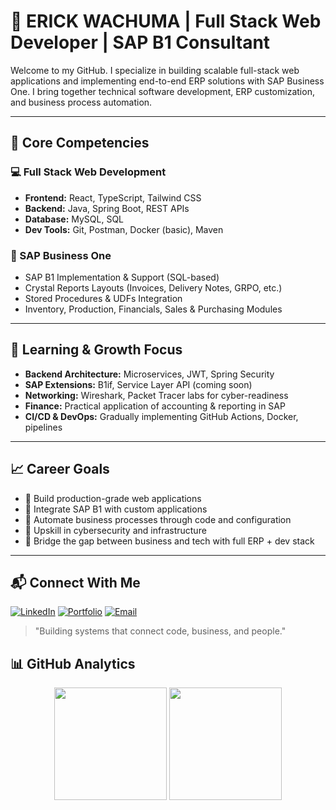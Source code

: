 # 👋 ERICK WACHUMA | Full Stack Web Developer | SAP B1 Consultant

Welcome to my GitHub. I specialize in building scalable full-stack web applications and implementing end-to-end ERP solutions with SAP Business One. I bring together technical software development, ERP customization, and business process automation.

---

## 🧩 Core Competencies

### 💻 Full Stack Web Development
- **Frontend:** React, TypeScript, Tailwind CSS
- **Backend:** Java, Spring Boot, REST APIs
- **Database:** MySQL, SQL
- **Dev Tools:** Git, Postman, Docker (basic), Maven

### 🏢 SAP Business One
- SAP B1 Implementation & Support (SQL-based)
- Crystal Reports Layouts (Invoices, Delivery Notes, GRPO, etc.)
- Stored Procedures & UDFs Integration
- Inventory, Production, Financials, Sales & Purchasing Modules

---

## 🧠 Learning & Growth Focus

- **Backend Architecture:** Microservices, JWT, Spring Security
- **SAP Extensions:** B1if, Service Layer API (coming soon)
- **Networking:** Wireshark, Packet Tracer labs for cyber-readiness
- **Finance:** Practical application of accounting & reporting in SAP
- **CI/CD & DevOps:** Gradually implementing GitHub Actions, Docker, pipelines

---

## 📈 Career Goals

- 🎯 Build production-grade web applications
- 🔄 Integrate SAP B1 with custom applications
- 🧾 Automate business processes through code and configuration
- 🔐 Upskill in cybersecurity and infrastructure
- 💼 Bridge the gap between business and tech with full ERP + dev stack

---

## 📬 Connect With Me
[![LinkedIn](https://img.shields.io/badge/LinkedIn-0077B5?style=for-the-badge&logo=linkedin&logoColor=white)](https://www.linkedin.com/in/erick-wachuma-7a6036221)
[![Portfolio](https://img.shields.io/badge/Portfolio-FF5722?style=for-the-badge&logo=safari&logoColor=white)](https://erickwachuma.vercel.app)
[![Email](https://img.shields.io/badge/Gmail-D14836?style=for-the-badge&logo=gmail&logoColor=white)](mailto:erickwachuma@gmail.com)

> "Building systems that connect code, business, and people."

## 📊 GitHub Analytics

<div align="center">
  <img height="180em" src="https://github-readme-stats.vercel.app/api?username=Erick384&show_icons=true&theme=tokyonight&hide_border=true&count_private=true" />
  <img height="180em" src="https://github-readme-streak-stats.herokuapp.com/?user=Erick384&theme=tokyonight&hide_border=true" />
</div>















<!--# 👋 Hey there! I'm **ERICK WACHUMA**

<div align="center">
  
[![Typing SVG](https://readme-typing-svg.herokuapp.com?font=Fira+Code&size=30&duration=3000&pause=1000&color=00D4FF&center=true&vCenter=true&width=600&lines=Full-Stack+Developer;SAP+ERP+Consultant;Software+Engineer;Business+Solutions+Expert)](https://git.io/typing-svg)

</div>

<div align="center">
  
![Profile Views](https://komarev.com/ghpvc/?username=Erick384&color=brightgreen&style=flat-square)
[![GitHub followers](https://img.shields.io/github/followers/Erick384?style=social)](https://github.com/Erick384)
[![LinkedIn](https://img.shields.io/badge/-LinkedIn-blue?style=flat-square&logo=Linkedin&logoColor=white&link=https://www.linkedin.com/in/erick-wachuma-7a6036221)](https://www.linkedin.com/in/erick-wachuma-7a6036221)
[![Portfolio](https://img.shields.io/badge/-Portfolio-ff69b4?style=flat-square&logo=safari&logoColor=white)](https://erickwachuma.vercel.app)

</div>

---

## 🚀 About Me

> *"Building powerful web applications and optimizing enterprise systems with cutting-edge technology."*

🔹 **Full-Stack Developer** specializing in modern web technologies and scalable application architecture  
🔹 **SAP ERP Consultant** with expertise in system integration and business process optimization  
🔹 **Software Engineer** passionate about creating efficient, user-friendly solutions  
🔹 **Problem Solver** who loves transforming complex business requirements into elegant technical solutions  

### 🎯 Current Focus
- 🔭 Working on **modern web applications** and **SAP S/4HANA integration projects**
- 🌱 Learning **Cloud Technologies** (AWS, Azure) and **Advanced Microservices Architecture**
- 👯 Looking to collaborate on **full-stack projects** and **enterprise system integrations**
- 💬 Ask me about **React/Node.js**, **SAP ABAP**, **system architecture**, or **API development**

---

## 🛠️ Tech Stack & Expertise

### 💼 Enterprise & SAP
<p align="left">
<img src="https://img.shields.io/badge/SAP-0FAAFF?style=for-the-badge&logo=sap&logoColor=white" />
<img src="https://img.shields.io/badge/SAP_ABAP-0FAAFF?style=for-the-badge&logo=sap&logoColor=white" />
<img src="https://img.shields.io/badge/SAP_HANA-0FAAFF?style=for-the-badge&logo=sap&logoColor=white" />
<img src="https://img.shields.io/badge/ERP_Systems-FF6B6B?style=for-the-badge&logo=enterprise&logoColor=white" />
<img src="https://img.shields.io/badge/System_Integration-4ECDC4?style=for-the-badge&logo=workflow&logoColor=white" />
</p>

### 💻 Programming & Development
<p align="left">
<img src="https://img.shields.io/badge/Python-3776AB?style=for-the-badge&logo=python&logoColor=white" />
<img src="https://img.shields.io/badge/Java-ED8B00?style=for-the-badge&logo=openjdk&logoColor=white" />
<img src="https://img.shields.io/badge/JavaScript-F7DF1E?style=for-the-badge&logo=javascript&logoColor=black" />
<img src="https://img.shields.io/badge/TypeScript-007ACC?style=for-the-badge&logo=typescript&logoColor=white" />
<img src="https://img.shields.io/badge/React-20232A?style=for-the-badge&logo=react&logoColor=61DAFB" />
<img src="https://img.shields.io/badge/Node.js-43853D?style=for-the-badge&logo=node.js&logoColor=white" />
</p>

### 🗄️ Databases & Tools
<p align="left">
<img src="https://img.shields.io/badge/MySQL-00000F?style=for-the-badge&logo=mysql&logoColor=white" />
<img src="https://img.shields.io/badge/PostgreSQL-316192?style=for-the-badge&logo=postgresql&logoColor=white" />
<img src="https://img.shields.io/badge/MongoDB-4EA94B?style=for-the-badge&logo=mongodb&logoColor=white" />
<img src="https://img.shields.io/badge/Git-F05032?style=for-the-badge&logo=git&logoColor=white" />
<img src="https://img.shields.io/badge/Docker-2496ED?style=for-the-badge&logo=docker&logoColor=white" />
</p>

### 📊 Data & Analytics
<p align="left">
<img src="https://img.shields.io/badge/Pandas-150458?style=for-the-badge&logo=pandas&logoColor=white" />
<img src="https://img.shields.io/badge/NumPy-013243?style=for-the-badge&logo=numpy&logoColor=white" />
<img src="https://img.shields.io/badge/Matplotlib-11557c?style=for-the-badge&logo=python&logoColor=white" />
<img src="https://img.shields.io/badge/Power_BI-F2C811?style=for-the-badge&logo=powerbi&logoColor=black" />
<img src="https://img.shields.io/badge/Tableau-E97627?style=for-the-badge&logo=tableau&logoColor=white" />
</p>

---

## 🎯 Core Competencies

<table>
<tr>
<td valign="top" width="50%">

### 🏢 SAP & ERP Expertise
- **SAP ABAP Development** - Custom Programs & Reports
- **SAP S/4HANA** - Implementation & Migration
- **SAP Integration** - RFC, APIs, Web Services
- **Module Expertise** - FI, MM, SD, PP
- **System Architecture** - Design & Optimization
- **Business Process Analysis** - Requirements & Solutions

</td>
<td valign="top" width="50%">

### 💻 Full-Stack Development
- **Frontend Development** - React, Vue.js, Angular
- **Backend Development** - Node.js, Python, Java
- **Database Design** - SQL, NoSQL, Data Modeling
- **API Development** - REST, GraphQL, Microservices
- **DevOps & Deployment** - Docker, CI/CD, Cloud
- **Software Architecture** - Scalable Solutions

</td>
</tr>
</table>


---
## 🚀 Featured Projects

<div align="center">

### 🔥 **Spotlight Projects**

</div>

<table>
<tr>
<td width="50%">

### 📊 [SAP Financial Data Automation](https://github.com/Erick384/sap-financial-automation)
**🔧 Tech Stack:** Python | ABAP | SAP HANA | REST APIs

Enterprise automation system that:
- ✅ Automates SAP data extraction and processing
- ✅ Integrates SAP with external business systems
- ✅ Generates real-time operational dashboards
- ✅ Implements automated data validation & reporting

**Impact:** Reduced manual data processing time by 80% across multiple departments

</td>
<td width="50%">

### 📈 [Business Analytics Dashboard](https://github.com/Erick384/finance-dashboard)
**🔧 Tech Stack:** React | Python | D3.js | PostgreSQL

Full-stack web application featuring:
- ✅ Real-time data visualization and KPI monitoring
- ✅ Interactive charts and business intelligence tools
- ✅ RESTful API backend with secure authentication
- ✅ Responsive design with modern UI/UX

**Impact:** Streamlined business reporting processes for 50+ users

</td>
</tr>
<tr>
<td width="50%">

### 🔗 [ERP Integration Toolkit](https://github.com/Erick384/erp-integration)
**🔧 Tech Stack:** Java | Spring Boot | SAP RFC | Docker

Middleware solution that:
- ✅ Connects SAP with 15+ external platforms
- ✅ Handles 10,000+ transactions daily
- ✅ Provides real-time data synchronization
- ✅ Includes comprehensive error handling

**Impact:** Eliminated data silos across enterprise systems

</td>
<td width="50%">

### 🤖 [AI-Powered Invoice Processing](https://github.com/Erick384/ai-invoice-processor)
**🔧 Tech Stack:** Python | TensorFlow | OCR | SAP APIs

Intelligent document processing system that:
- ✅ Processes documents with 95% accuracy using ML
- ✅ Automatically extracts and validates business data
- ✅ Integrates seamlessly with SAP modules
- ✅ Provides real-time processing status updates

**Impact:** Automated document processing workflow for enterprise clients

</td>
</tr>
</table>

<div align="center">

### 🔍 [**View All Repositories →**](https://github.com/Erick384?tab=repositories)

</div>

---

## 📊 GitHub Analytics
<p align="center">
  <a href="#">
    <img height="180em" src="https://github-readme-stats.vercel.app/api?username=Erick384&show_icons=true&theme=tokyonight&hide_border=true&count_private=true" />
  </a>
  <a href="#">
    <img height="180em" src="https://github-readme-streak-stats.herokuapp.com/?user=Erick384&theme=tokyonight&hide_border=true" />
  </a>
</p>

//
<div align="center">
  <div flex="row">
    <img height="180em" src="https://github-readme-stats.vercel.app/api?username=Erick384&show_icons=true&theme=tokyonight&hide_border=true&count_private=true" />
    <img height="180em" src="https://github-readme-streak-stats.herokuapp.com/?user=Erick384&theme=tokyonight&hide_border=true" />
  </div>
<img width="70%" src="https://github-readme-stats.vercel.app/api/top-langs/?username=Erick384&layout=compact&theme=tokyonight&hide_border=true&count_private=true" />
</div>
//

---

## 🏆 Achievements & Certifications

<div align="center">

| 🎖️ **Certification** | 🏢 **Issuer** | 📅 **Year** |
|:---:|:---:|:---:|
| SAP Certified Development Associate - ABAP | SAP | 2023 |
| SAP Certified Application Associate - S/4HANA | SAP | 2022 |
| AWS Certified Solutions Architect | Amazon | 2024 |
| Full Stack Web Development | Meta | 2023 |

</div>

---

## 📈 Professional Experience Highlights

### 💼 **Current Role: Senior Full-Stack Developer & SAP Consultant**
- 🎯 Developed 10+ full-stack web applications using modern frameworks
- 📊 Led 5+ successful SAP S/4HANA implementation and integration projects
- 🔧 Built 50+ custom ABAP programs and REST API integrations
- 👥 Mentored junior developers and led technical teams

### 🎯 **Key Achievements:**
- 🏆 **System Performance:** Improved application performance by 60% through optimization
- 📈 **Project Delivery:** Successfully delivered 15+ projects on time and within budget
- 🎖️ **Recognition:** Top performer and technical lead for 3 consecutive years
- 🌟 **Innovation:** Pioneered modern web integration patterns with legacy SAP systems

---

## 🤝 Let's Collaborate

<div align="center">

### 🌟 **I'm always excited to work on:**
🔹 **Full-Stack Web Applications**  
🔹 **SAP Integration & Development Projects**  
🔹 **Enterprise System Modernization**  
🔹 **API Development & Microservices**  
🔹 **Open Source Contributions**

</div>

---

## 📞 Get In Touch

<div align="center">

[![LinkedIn](https://img.shields.io/badge/LinkedIn-0077B5?style=for-the-badge&logo=linkedin&logoColor=white)](https://www.linkedin.com/in/erick-wachuma-7a6036221)
[![Portfolio](https://img.shields.io/badge/Portfolio-FF5722?style=for-the-badge&logo=safari&logoColor=white)](https://erickwachuma.vercel.app)
[![Email](https://img.shields.io/badge/Gmail-D14836?style=for-the-badge&logo=gmail&logoColor=white)](mailto:erickwachuma@gmail.com)
[![GitHub](https://img.shields.io/badge/GitHub-100000?style=for-the-badge&logo=github&logoColor=white)](https://github.com/Erick384)

</div>

<div align="center">

### 💬 **"Let's turn complex business problems into elegant technical solutions!"**

</div>

---

<div align="center">

### ⭐ **If you find my work valuable, please consider:**
**Following me** • **Starring my repositories** • **Connecting on LinkedIn**

*Thank you for visiting my profile! 🚀*

</div>

---

<!--
<div align="center">
  
![Snake animation](https://github.com/Erick384/Erick384/blob/output/github-contribution-grid-snake.svg)

</div>
--!>
